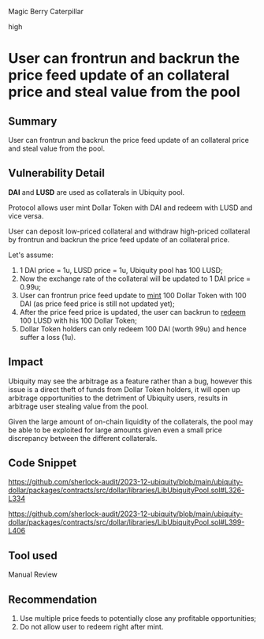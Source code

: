 Magic Berry Caterpillar

high

# User can frontrun and backrun the price feed update of an collateral price and steal value from the pool

## Summary
User can frontrun and backrun the price feed update of an collateral price and steal value from the pool.

## Vulnerability Detail
**DAI** and **LUSD** are used as collaterals in Ubiquity pool. 

Protocol allows user mint Dollar Token with DAI and redeem with LUSD and vice versa. 

User can deposit low-priced collateral and withdraw high-priced collateral by frontrun and backrun the price feed update of an collateral price.

Let's assume:
1. 1 DAI price = 1u, LUSD price = 1u, Ubiquity pool has 100 LUSD;
2. Now the exchange rate of the collateral will be updated to 1 DAI price = 0.99u;
3. User can frontrun price feed update to [mint](https://github.com/sherlock-audit/2023-12-ubiquity/blob/main/ubiquity-dollar/packages/contracts/src/dollar/libraries/LibUbiquityPool.sol#L326-L334) 100 Dollar Token with 100 DAI (as price feed price is still not updated yet);
4. After the price feed price is updated, the user can backrun to [redeem](https://github.com/sherlock-audit/2023-12-ubiquity/blob/main/ubiquity-dollar/packages/contracts/src/dollar/libraries/LibUbiquityPool.sol#L399-L406) 100 LUSD with his 100 Dollar Token;
5. Dollar Token holders can only redeem 100 DAI (worth 99u) and hence suffer a loss (1u).

## Impact
Ubiquity may see the arbitrage as a feature rather than a bug, however this issue is a direct theft of funds from Dollar Token holders, it will open up arbitrage opportunities to the detriment of Ubiquity users, results in arbitrage user stealing value from the pool.

Given the large amount of on-chain liquidity of the collaterals, the pool may be able to be exploited for large amounts given even a small price discrepancy between the different collaterals.

## Code Snippet
https://github.com/sherlock-audit/2023-12-ubiquity/blob/main/ubiquity-dollar/packages/contracts/src/dollar/libraries/LibUbiquityPool.sol#L326-L334

https://github.com/sherlock-audit/2023-12-ubiquity/blob/main/ubiquity-dollar/packages/contracts/src/dollar/libraries/LibUbiquityPool.sol#L399-L406

## Tool used
Manual Review

## Recommendation
1. Use multiple price feeds to potentially close any profitable opportunities;
2. Do not allow user to redeem right after mint.